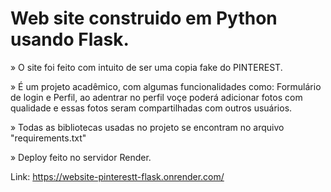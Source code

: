 # Web site construido em Python usando Flask.

» O site foi feito com intuito de ser uma copia fake do PINTEREST.

» É um projeto acadêmico, com algumas funcionalidades como: Formulário de login e Perfil, ao adentrar no perfil voçe poderá adicionar fotos com qualidade e essas fotos seram compartilhadas com outros usuários.

» Todas as bibliotecas usadas no projeto se encontram no arquivo "requirements.txt"

» Deploy feito no servidor Render.

Link: https://website-pinterestt-flask.onrender.com/
